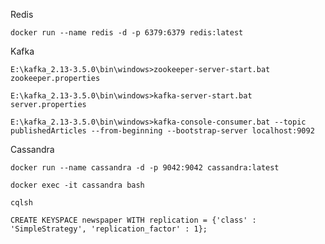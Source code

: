 Redis

```docker run --name redis -d -p 6379:6379 redis:latest```

Kafka

```E:\kafka_2.13-3.5.0\bin\windows>zookeeper-server-start.bat zookeeper.properties```

```E:\kafka_2.13-3.5.0\bin\windows>kafka-server-start.bat server.properties```

```E:\kafka_2.13-3.5.0\bin\windows>kafka-console-consumer.bat --topic publishedArticles --from-beginning --bootstrap-server localhost:9092```

Cassandra

```docker run --name cassandra -d -p 9042:9042 cassandra:latest```

```docker exec -it cassandra bash```

```cqlsh``` 

```CREATE KEYSPACE newspaper WITH replication = {'class' : 'SimpleStrategy', 'replication_factor' : 1};```